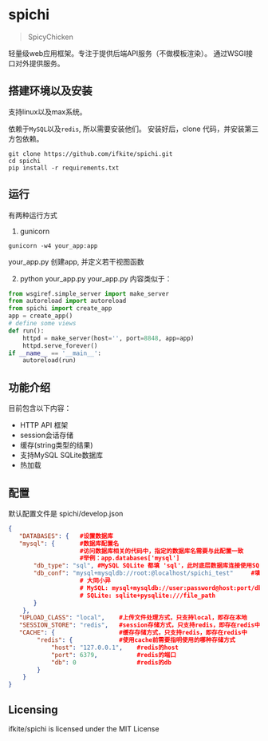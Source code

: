 # spichi
> SpicyChicken

轻量级web应用框架。专注于提供后端API服务（不做模板渲染）。
通过WSGI接口对外提供服务。

## 搭建环境以及安装

支持linux以及max系统。

依赖于`MySQL`以及`redis`, 所以需要安装他们。
安装好后，clone 代码，并安装第三方包依赖。
```shell
git clone https://github.com/ifkite/spichi.git
cd spichi
pip install -r requirements.txt
```

## 运行

有两种运行方式
1. gunicorn
```shell
gunicorn -w4 your_app:app
```
your_app.py 创建app, 并定义若干视图函数

2. python your_app.py
your_app.py 内容类似于：
```python
from wsgiref.simple_server import make_server
from autoreload import autoreload
from spichi import create_app
app = create_app()
# define some views
def run():
    httpd = make_server(host='', port=8848, app=app)
    httpd.serve_forever()
if __name__ == '__main__':
    autoreload(run)
```

## 功能介绍

目前包含以下内容：
* HTTP API 框架
* session会话存储
* 缓存(string类型的结果)
* 支持MySQL SQLite数据库
* 热加载

## 配置

默认配置文件是 spichi/develop.json

```json
{
   "DATABASES": {   #设置数据库
   "mysql": {       #数据库配置名
                    #访问数据库相关的代码中，指定的数据库名需要与此配置一致
                    #举例：app.databases['mysql']
       "db_type": "sql", #MySQL SQLite 都填 'sql'，此时底层数据库连接使用SQLAlchemy
       "db_conf": "mysql+mysqldb://root:@localhost/spichi_test"     #填连接方式，也可参考SQLAlchemy文档
                    # 大同小异
                    # MySQL: mysql+mysqldb://user:password@host:port/dbname[?key=value&key=value...]
                    # SQLite: sqlite+pysqlite:///file_path
       }
    },
   "UPLOAD_CLASS": "local",    #上传文件处理方式，只支持local，即存在本地
   "SESSION_STORE": "redis",   #session存储方式，只支持redis，即存在redis中
   "CACHE": {                  #缓存存储方式，只支持redis，即存在redis中
        "redis": {             #使用cache前需要指明使用的哪种存储方式
            "host": "127.0.0.1",    #redis的host
            "port": 6379,           #redis的端口
            "db": 0                 #redis的db
        }
    }
}
```

## Licensing

ifkite/spichi is licensed under the MIT License
